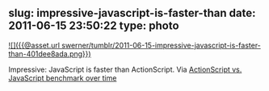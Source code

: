 slug: impressive-javascript-is-faster-than
date: 2011-06-15 23:50:22
type: photo
---

[![]({{@asset.url swerner/tumblr/2011-06-15-impressive-javascript-is-faster-than-401dee8ada.png}})](http://iq12.com/blog/as3-benchmark/)

Impressive: JavaScript is faster than ActionScript. Via [ActionScript vs. JavaScript benchmark over time](http://iq12.com/blog/as3-benchmark/)
